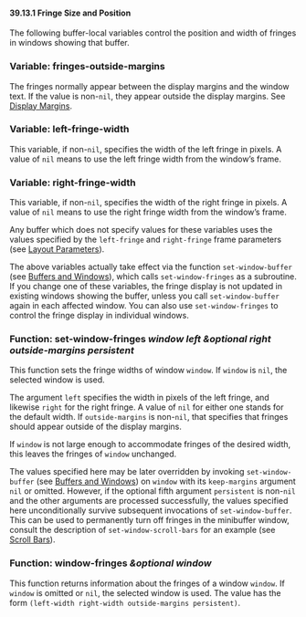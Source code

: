 

#### 39.13.1 Fringe Size and Position

The following buffer-local variables control the position and width of fringes in windows showing that buffer.

### Variable: **fringes-outside-margins**

The fringes normally appear between the display margins and the window text. If the value is non-`nil`, they appear outside the display margins. See [Display Margins](Display-Margins.html).

### Variable: **left-fringe-width**

This variable, if non-`nil`, specifies the width of the left fringe in pixels. A value of `nil` means to use the left fringe width from the window’s frame.

### Variable: **right-fringe-width**

This variable, if non-`nil`, specifies the width of the right fringe in pixels. A value of `nil` means to use the right fringe width from the window’s frame.

Any buffer which does not specify values for these variables uses the values specified by the `left-fringe` and `right-fringe` frame parameters (see [Layout Parameters](Layout-Parameters.html)).

The above variables actually take effect via the function `set-window-buffer` (see [Buffers and Windows](Buffers-and-Windows.html)), which calls `set-window-fringes` as a subroutine. If you change one of these variables, the fringe display is not updated in existing windows showing the buffer, unless you call `set-window-buffer` again in each affected window. You can also use `set-window-fringes` to control the fringe display in individual windows.

### Function: **set-window-fringes** *window left \&optional right outside-margins persistent*

This function sets the fringe widths of window `window`. If `window` is `nil`, the selected window is used.

The argument `left` specifies the width in pixels of the left fringe, and likewise `right` for the right fringe. A value of `nil` for either one stands for the default width. If `outside-margins` is non-`nil`, that specifies that fringes should appear outside of the display margins.

If `window` is not large enough to accommodate fringes of the desired width, this leaves the fringes of `window` unchanged.

The values specified here may be later overridden by invoking `set-window-buffer` (see [Buffers and Windows](Buffers-and-Windows.html)) on `window` with its `keep-margins` argument `nil` or omitted. However, if the optional fifth argument `persistent` is non-`nil` and the other arguments are processed successfully, the values specified here unconditionally survive subsequent invocations of `set-window-buffer`. This can be used to permanently turn off fringes in the minibuffer window, consult the description of `set-window-scroll-bars` for an example (see [Scroll Bars](Scroll-Bars.html)).

### Function: **window-fringes** *\&optional window*

This function returns information about the fringes of a window `window`. If `window` is omitted or `nil`, the selected window is used. The value has the form `(left-width right-width outside-margins persistent)`.
